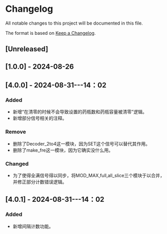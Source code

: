 # Changelog
All notable changes to this project will be documented in this file.

The format is based on [Keep a Changelog](https://keepachangelog.com/en/1.0.0/).

## [Unreleased]

## [1.0.0] - 2024-08-26





## [4.0.0] - 2024-08-31---14：02

### Added

- 新增“在清零的时候不会导致设置的药瓶数和药瓶容量被清零”逻辑。
- 新增部分信号相关的注释。

### Remove

- 删除了Decoder_2to4这一模块，因为SET这个信号可以替代其作用。
- 删除了make_fre这一模块，因为它确实没什么用。

### Changed

- 为了使得全满信号得以同步，将MOD_MAX,full,all_slice三个模块于以合并，并修正部分计数错误逻辑。



## [4.0.1] - 2024-08-31---14：02

### Added
- 新增间隔计数功能。
